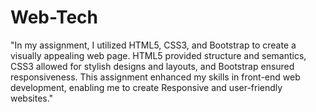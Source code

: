 # Web-Tech
"In my assignment, I utilized HTML5, CSS3, and Bootstrap to create a visually appealing web page. HTML5 provided structure and semantics, CSS3 allowed for stylish designs and layouts, and Bootstrap ensured responsiveness. This assignment enhanced my skills in front-end web development, enabling me to create Responsive and user-friendly websites."

